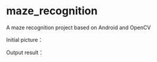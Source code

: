# maze_recognition

A maze recognition project based on Android and OpenCV

Initial picture：


Output result：
